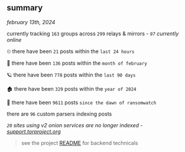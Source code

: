 
## summary
_february 13th, 2024_

currently tracking `163` groups across `299` relays & mirrors - _`97` currently online_

⏲ there have been `21` posts within the `last 24 hours`

🦈 there have been `136` posts within the `month of february`

🪐 there have been `778` posts within the `last 90 days`

🏚 there have been `329` posts within the `year of 2024`

🦕 there have been `9611` posts `since the dawn of ransomwatch`

there are `96` custom parsers indexing posts

_`20` sites using v2 onion services are no longer indexed - [support.torproject.org](https://support.torproject.org/onionservices/v2-deprecation/)_

> see the project [README](https://github.com/joshhighet/ransomwatch#ransomwatch--) for backend technicals
